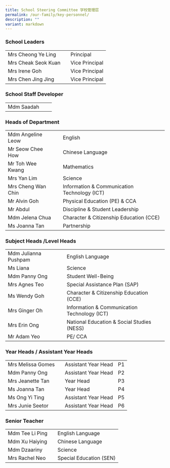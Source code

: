 ```yaml
---
title: School Steering Committee 学校管理层
permalink: /our-family/key-personnel/
description: ""
variant: markdown
---
```

### School Leaders

| | |  |
| -------- | -------- | -------- |
| Mrs Cheong Ye Ling    | | Principal    |
| Mrs Cheak Seok Kuan   | | Vice Principal     |
| Mrs Irene Goh    | | Vice Principal   |
| Mrs Chen Jing Jing    | | Vice Principal   |

### School Staff Developer

| | |  |
| -------- | -------- | -------- |
| Mdm Saadah   | |

### Heads of Department

| | |  |
| -------- | -------- | -------- |
| Mdm Angeline Leow   | | English|
| Mr Seow Chee How   | | Chinese Language|
| Mr Toh Wee Kwang | | Mathematics|
| Mrs Yan Lim | | Science|
| Mrs Cheng Wan Chin | | Information & Communication Technology (ICT)|
| Mr Alvin Goh | | Physical Education (PE) & CCA|
| Mr Abdul  | | Discipline & Student Leadership|
| Mdm Jelena Chua | | Character & Citizenship Education (CCE)|
| Ms Joanna Tan | | Partnership




### Subject Heads /Level Heads

| | |  |
| -------- | -------- | -------- |
| Mdm Julianna Pushpam | | English Language|
| Ms Liana| |Science|
| Mdm Panny Ong | | Student Well-Being|
| Mrs Agnes Teo | | Special Assistance Plan (SAP)|
| Ms Wendy Goh | | Character & Citizenship Education (CCE)|
| Mrs Ginger Oh | | Information & Communication Technology (ICT)|
| Mrs Erin Ong | | National Education & Social Studies (NESS)|
| Mr Adam Yeo | | PE/ CCA|





### Year Heads / Assistant Year Heads

| | |  ||
| -------- | -------- | -------- |-------- |
|  Mrs Melissa Gomes| | Assistant Year Head| P1|
| Mdm Panny Ong | | Assistant Year Head |P2|
| Mrs Jeanette Tan| | Year Head          | P3|
| Ms Joanna Tan | | Year Head |P4|
| Ms Ong Yi Ting | |  Assistant Year Head | P5|
| Mrs Junie Seetor | | Assistant Year Head |P6|



### Senior Teacher

|| | |
| -------- | -------- | -------- |
| Mdm Tee Li Ping  | | English Language    |
| Mdm Xu Haiying  | | Chinese Language    |
| Mdm Dzaariny  | | Science    |
| Mrs Rachel Neo  | | Special Education (SEN)   |